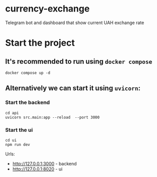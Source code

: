 # currency-exchange

Telegram bot and dashboard that show current UAH exchange rate

# Start the project

## It's recommended to run using `docker compose`

```
docker compose up -d
```

## Alternatively we can start it using `uvicorn`:

### Start the backend

```
cd api
uvicorn src.main:app --reload  --port 3000
```

### Start the ui

```
cd ui
npm run dev
```

Urls:

- http://127.0.0.1:3000 - backend
- http://127.0.0.1:8020 - ui
